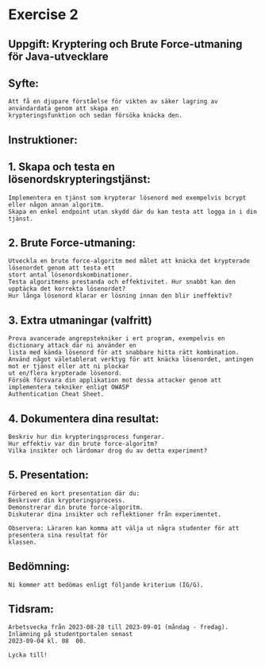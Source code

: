 # Exercise 2

## Uppgift: Kryptering och Brute Force-utmaning för Java-utvecklare

## Syfte:

```
Att få en djupare förståelse för vikten av säker lagring av användardata genom att skapa en
krypteringsfunktion och sedan försöka knäcka den.
```
## Instruktioner:

## 1. Skapa och testa en lösenordskrypteringstjänst:

```
Implementera en tjänst som krypterar lösenord med exempelvis bcrypt eller någon annan algoritm.
Skapa en enkel endpoint utan skydd där du kan testa att logga in i din tjänst.
```
## 2. Brute Force-utmaning:

```
Utveckla en brute force-algoritm med målet att knäcka det krypterade lösenordet genom att testa ett
stort antal lösenordskombinationer.
Testa algoritmens prestanda och effektivitet. Hur snabbt kan den upptäcka det korrekta lösenordet?
Hur långa lösenord klarar er lösning innan den blir ineffektiv?
```
## 3. Extra utmaningar (valfritt)

```
Prova avancerade angrepstekniker i ert program, exempelvis en dictionary attack där ni använder en
lista med kända lösenord för att snabbare hitta rätt kombination.
Använd något väletablerat verktyg för att knäcka lösenordet, antingen mot er tjänst eller att ni plockar
ut en/flera krypterade lösenord.
Försök försvara din applikation mot dessa attacker genom att implementera tekniker enligt OWASP
Authentication Cheat Sheet.
```

## 4. Dokumentera dina resultat:

```
Beskriv hur din krypteringsprocess fungerar.
Hur effektiv var din brute force-algoritm?
Vilka insikter och lärdomar drog du av detta experiment?
```
## 5. Presentation:

```
Förbered en kort presentation där du:
Beskriver din krypteringsprocess.
Demonstrerar din brute force-algoritm.
Diskuterar dina insikter och reflektioner från experimentet.
```
```
Observera: Läraren kan komma att välja ut några studenter för att presentera sina resultat för
klassen.
```
## Bedömning:

```
Ni kommer att bedömas enligt följande kriterium (IG/G).
```
## Tidsram:

```
Arbetsvecka från 2023-08-28 till 2023-09-01 (måndag - fredag). Inlämning på studentportalen senast
2023-09-04 kl. 08  00.
```
```
Lycka till!
```

